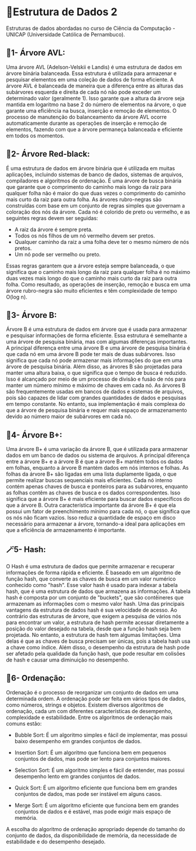 # 🔖Estrutura de Dados 2
Estruturas de dados abordadas no curso de Ciência da Computação - UNICAP (Universidade Católica de Pernambuco).

## 🌳1- Árvore AVL:
 Uma árvore AVL (Adelson-Velskii e Landis) é uma estrutura de dados em árvore binária balanceada. Essa estrutura é utilizada para armazenar e pesquisar elementos em uma coleção de dados de forma eficiente.
A árvore AVL é balanceada de maneira que a diferença entre as alturas das subárvores esquerda e direita de cada nó não pode exceder um determinado valor (geralmente 1). Isso garante que a altura da árvore seja mantida em logaritmo na base 2 do número de elementos na árvore, o que garante uma eficiência na busca, inserção e remoção de elementos.
O processo de manutenção do balanceamento da árvore AVL ocorre automaticamente durante as operações de inserção e remoção de elementos, fazendo com que a árvore permaneça balanceada e eficiente em todos os momentos.

## 🐞2- Árvore Red-black:
É uma estrutura de dados em árvore binária que é utilizada em muitas aplicações, incluindo sistemas de banco de dados, sistemas de arquivos, compiladores e algoritmos de ordenação. É uma árvore de busca binária que garante que o comprimento do caminho mais longo da raiz para qualquer folha não é maior do que duas vezes o comprimento do caminho mais curto da raiz para outra folha.
As árvores rubro-negras são construídas com base em um conjunto de regras simples que governam a coloração dos nós da árvore. Cada nó é colorido de preto ou vermelho, e as seguintes regras devem ser seguidas:
- A raiz da árvore é sempre preta.
- Todos os nós filhos de um nó vermelho devem ser pretos.
- Qualquer caminho da raiz a uma folha deve ter o mesmo número de nós pretos.
- Um nó pode ser vermelho ou preto.

Essas regras garantem que a árvore esteja sempre balanceada, o que significa que o caminho mais longo da raiz para qualquer folha é no máximo duas vezes mais longo do que o caminho mais curto da raiz para outra folha. Como resultado, as operações de inserção, remoção e busca em uma árvore rubro-negra são muito eficientes e têm complexidade de tempo O(log n).

## 🎋3- Árvore B:
Árvore B é uma estrutura de dados em árvore que é usada para armazenar e pesquisar informações de forma eficiente. Essa estrutura é semelhante a uma árvore de pesquisa binária, mas com algumas diferenças importantes.
A principal diferença entre uma árvore B e uma árvore de pesquisa binária é que cada nó em uma árvore B pode ter mais de duas subárvores. Isso significa que cada nó pode armazenar mais informações do que em uma árvore de pesquisa binária.
Além disso, as árvores B são projetadas para manter uma altura baixa, o que significa que o tempo de busca é reduzido. Isso é alcançado por meio de um processo de divisão e fusão de nós para manter um número mínimo e máximo de chaves em cada nó.
As árvores B são frequentemente usadas em bancos de dados e sistemas de arquivos, pois são capazes de lidar com grandes quantidades de dados e pesquisas em tempo constante. No entanto, sua implementação é mais complexa do que a árvore de pesquisa binária e requer mais espaço de armazenamento devido ao número maior de subárvores em cada nó.

## 🍂4- Árvore B+:
Uma árvore B+ é uma variação da árvore B, que é utilizada para armazenar dados em um banco de dados ou sistema de arquivos. A principal diferença entre a árvore B+ e a árvore B é que a árvore B+ mantém todos os dados em folhas, enquanto a árvore B mantém dados em nós internos e folhas.
As folhas da árvore B+ são ligadas em uma lista duplamente ligada, o que permite realizar buscas sequenciais mais eficientes. Cada nó interno contém apenas chaves de busca e ponteiros para as subárvores, enquanto as folhas contêm as chaves de busca e os dados correspondentes. Isso significa que a árvore B+ é mais eficiente para buscar dados específicos do que a árvore B.
Outra característica importante da árvore B+ é que ela possui um fator de preenchimento mínimo para cada nó, o que significa que os nós não ficam vazios. Isso reduz a quantidade de espaço em disco necessário para armazenar a árvore, tornando-a ideal para aplicações em que a eficiência de armazenamento é importante.

## 🪄5- Hash:
O Hash é uma estrutura de dados que permite armazenar e recuperar informações de forma rápida e eficiente. É baseado em um algoritmo de função hash, que converte as chaves de busca em um valor numérico conhecido como "hash".
Esse valor hash é usado para indexar a tabela hash, que é uma estrutura de dados que armazena as informações. A tabela hash é composta por um conjunto de "buckets", que são contêineres que armazenam as informações com o mesmo valor hash.
Uma das principais vantagens da estrutura de dados hash é sua velocidade de acesso. Ao contrário das estruturas de árvore, que exigem a pesquisa de vários nós para encontrar um valor, a estrutura de hash permite acessar diretamente a posição do valor desejado na tabela, desde que a função hash seja bem projetada.
No entanto, a estrutura de hash tem algumas limitações. Uma delas é que as chaves de busca precisam ser únicas, pois a tabela hash usa a chave como índice. Além disso, o desempenho da estrutura de hash pode ser afetado pela qualidade da função hash, que pode resultar em colisões de hash e causar uma diminuição no desempenho.

## 🧮6- Ordenação:
Ordenação é o processo de reorganizar um conjunto de dados em uma determinada ordem. A ordenação pode ser feita em vários tipos de dados, como números, strings e objetos.
Existem diversos algoritmos de ordenação, cada um com diferentes características de desempenho, complexidade e estabilidade. Entre os algoritmos de ordenação mais comuns estão:

- Bubble Sort: É um algoritmo simples e fácil de implementar, mas possui baixo desempenho em grandes conjuntos de dados.

- Insertion Sort: É um algoritmo que funciona bem em pequenos conjuntos de dados, mas pode ser lento para conjuntos maiores.

- Selection Sort: É um algoritmo simples e fácil de entender, mas possui desempenho lento em grandes conjuntos de dados.

- Quick Sort: É um algoritmo eficiente que funciona bem em grandes conjuntos de dados, mas pode ser instável em alguns casos.

- Merge Sort: É um algoritmo eficiente que funciona bem em grandes conjuntos de dados e é estável, mas pode exigir mais espaço de memória.

A escolha do algoritmo de ordenação apropriado depende do tamanho do conjunto de dados, da disponibilidade de memória, da necessidade de estabilidade e do desempenho desejado.
